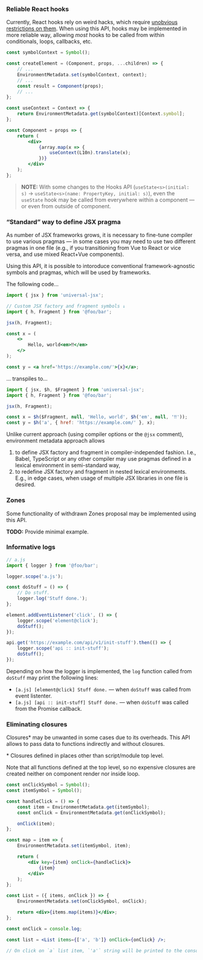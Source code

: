 ### Reliable React hooks

Currently, React hooks rely on weird hacks, which require
[unobvious restrictions on them](https://reactjs.org/docs/hooks-rules.html).
When using this API, hooks may be implemented in more reliable way, allowing
_most_ hooks to be called from within conditionals, loops, callbacks, etc.

```jsx
const symbolContext = Symbol();

const createElement = (Component, props, ...children) => {
    // ...
    EnvironmentMetadata.set(symbolContext, context);
    // ...
    const result = Component(props);
    // ...
};

const useContext = Context => {
    return EnvironmentMetadata.get(symbolContext)[Context.symbol];
};

const Component = props => {
    return (
        <div>
            {array.map(x => {
                useContext(L10n).translate(x);
            })}
        </div>
    );
};
```

> **NOTE:** With some changes to the Hooks API (`useState<s>(initial: s)` →
> `useState<s>(name: PropertyKey, initial: s)`), even the `useState` hook may be
> called from everywhere within a component — or even from outside of component.

### “Standard” way to define JSX pragma

As number of JSX frameworks grows, it is necessary to fine-tune compiler to use
various pragmas — in some cases you may need to use two different pragmas in one
file (e.g., if you transitioning from Vue to React or vice versa, and use mixed
React+Vue components).

Using this API, it is possible to intoroduce conventional framework-agnostic
symbols and pragmas, which will be used by frameworks.

The following code…

```jsx
import { jsx } from 'universal-jsx';

// Custom JSX factory and fragment symbols ↓
import { h, Fragment } from '@foo/bar';

jsx(h, Fragment);

const x = (
    <>
        Hello, world<em>‼</em>
    </>
);

const y = <a href='https://example.com/'>{x}</a>;
```

… transpiles to…

```javascript
import { jsx, $h, $Fragment } from 'universal-jsx';
import { h, Fragment } from '@foo/bar';

jsx(h, Fragment);

const x = $h($Fragment, null, 'Hello, world', $h('em', null, '‼'));
const y = $h('a', { href: 'https://example.com/' }, x);
```

Unlike current approach (using compiler options or the `@jsx` comment),
environment metadata approach allows

1. to define JSX factory and fragment in compiler-independed fashion. I.e.,
   Babel, TypeScript or any other compiler may use pragmas defined in a lexical
   environment in semi-standard way,
2. to redefine JSX factory and fragment in nested lexical environments. E.g., in
   edge cases, when usage of multiple JSX libraries in one file is desired.

### Zones

Some functionality of withdrawn Zones proposal may be implemented using this
API.

**TODO:** Provide minimal example.

### Informative logs

```javascript
// a.js
import { logger } from '@foo/bar';

logger.scope('a.js');

const doStuff = () => {
    // Do stuff.
    logger.log('Stuff done.');
};

element.addEventListener('click', () => {
    logger.scope('element@click');
    doStuff();
});

api.get('https://example.com/api/v1/init-stuff').then(() => {
    logger.scope('api :: init-stuff');
    doStuff();
});
```

Depending on how the logger is implemented, the `log` function called from
`doStuff` may print the following lines:

-   `[a.js] [element@click] Stuff done.` — when `doStuff` was called from event
    listenter.
-   `[a.js] [api :: init-stuff] Stuff done.` — when `doStuff` was called from
    the Promise callback.

### Eliminating closures

Closures\* may be unwanted in some cases due to its overheads. This API allows
to pass data to functions indirectly and without closures.

\* Closures defined in places other than script/module top level.

Note that all functions defined at the top level, so no expensive closures are
created neither on component render nor inside loop.

```jsx
const onClickSymbol = Symbol();
const itemSymbol = Symbol();

const handleClick = () => {
    const item = EnvironmentMetadata.get(itemSymbol);
    const onClick = EnvironmentMetadata.get(onClickSymbol);

    onClick(item);
};

const map = item => {
    EnvironmentMetadata.set(itemSymbol, item);

    return (
        <div key={item} onClick={handleClick}>
            {item}
        </div>
    );
};

const List = ({ items, onClick }) => {
    EnvironmentMetadata.set(onClickSymbol, onClick);

    return <div>{items.map(items)}</div>;
};

const onClick = console.log;

const list = <List items={['a', 'b']} onClick={onClick} />;

// On click on `a` list item, `'a'` string will be printed to the console.
```
